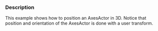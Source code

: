 ### Description
This example shows how to position an AxesActor in 3D. Notice that position and orientation of the AxesActor is done with a user transform.
